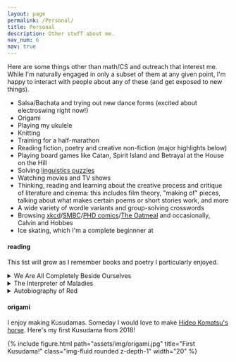 ```yaml
---
layout: page
permalink: /Personal/
title: Personal
description: Other stuff about me.
nav_num: 6
nav: true
---
```


Here are some things other than math/CS and outreach that interest me. While I'm naturally engaged in only a subset of them at any given point, I'm happy to interact with people about any of these (and get exposed to new things).

* Salsa/Bachata and trying out new dance forms (excited about electroswing right now!)
* Origami
* Playing my ukulele
* Knitting
* Training for a half-marathon
* Reading fiction, poetry and creative non-fiction (major highlights below)
* Playing board games like Catan, Spirit Island and Betrayal at the House on the Hill 
* Solving [linguistics puzzles](https://ioling.org/)
* Watching movies and TV shows
* Thinking, reading and learning about the creative process and critique of literature and cinema: this includes film theory, "making of" pieces, talking about what makes certain poems or short stories work, and more
* A wide variety of wordle variants and group-solving crosswords
* Browsing [xkcd](https://xkcd.com/)/[SMBC](https://www.smbc-comics.com/)/[PHD comics](https://phdcomics.com/)/[The Oatmeal](https://theoatmeal.com/) and occasionally, Calvin and Hobbes 
* Ice skating, which I'm a complete beginnner at

#### reading 

This list will grow as I remember books and poetry I particularly enjoyed. 

<details>
  <summary> We Are All Completely Beside Ourselves</summary>
  Karen Joy Fowler's exploration of memory and the psyche in a wonderfully written maybe-family-drama squarely avoids whatever trope you had in mind. The novel has a rich and syrupy but sharp undertone, and while the ending felt a bit forced in parts, it still leaves a lasting memory. The writing is immersive and easy-going, at times almost lyrical. A must-read for people who want a fresh voice.
</details>

<details>
  <summary>The Interpreter of Maladies</summary>
  Jhumpa Lahiri probably became my favourite author once I read A Temporary Matter. While I found the quality of the stories in the book quite variable, the first one is a revelation. Lahiri has mastered the use of restraint, lingering on just the right small gestures to create big ripples in her stories. These are the moments which in retrospect we have experienced too, but probably never consciously recognized until she unveiled them. She has done what great authors do - unmask us to ourselves. And she has done it the way the Earth spins under our feet - not violently, but powerfully.
</details>

<details>
  <summary> Autobiography of Red </summary>
  Anne Carson was my favourite poet for a very long time. She masters the balance between otherworldly poetry and grounding narration. Geryon's childhood has so many moments I automatically imagine tinged in sepia light. She models Geryon as a symbol for otherness but makes it an intensely relatable brand of otherness, in what Sam Anderson calls her classic "Carsonian distant closeness."
</details>

#### origami 

I enjoy making Kusudamas. Someday I would love to make [Hideo Komatsu's horse](https://origami-art.us/instructions/209-horse-hideo-komatsu). Here's my first Kusudama from 2018!

{% include figure.html path="assets/img/origami.jpg" title="First Kusudama!" class="img-fluid rounded z-depth-1" width="20" %}


